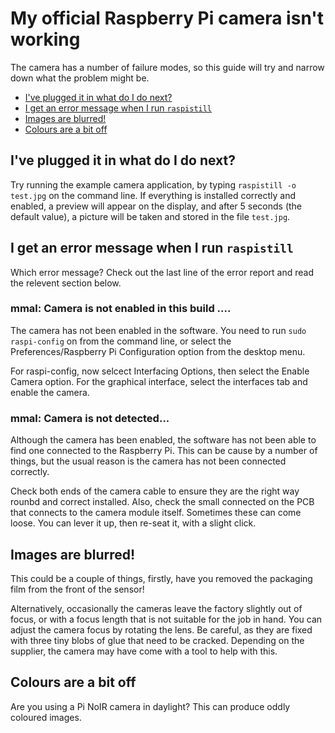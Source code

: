 # My official Raspberry Pi camera isn't working

The camera has a number of failure modes, so this guide will try and narrow down what the problem might be. 

- [I've plugged it in what do I do next?](#ive-plugged-it-in-what-do-i-do-next)
- [I get an error message when I run `raspistill`](#i-get-an-error-message-when-i-run-raspistill)
- [Images are blurred!](#images-are_blurred)
- [Colours are a bit off](#colours-are-a-bit-off)

## I've plugged it in what do I do next?

Try running the example camera application, by typing `raspistill -o test.jpg` on the command line. If everything is installed correctly and enabled, a preview will appear on the display, and after 5 seconds (the default value), a picture will be taken and stored in the file `test.jpg`.


## I get an error message when I run `raspistill`

Which error message? Check out the last line of the error report and read the relevent section below.

### mmal: Camera is not enabled in this build ....

The camera has not been enabled in the software. You need to run `sudo raspi-config` on from the command line, or select the Preferences/Raspberry Pi Configuration option from the desktop menu.

For raspi-config, now selcect Interfacing Options, then select the Enable Camera option.
For the graphical interface, select the interfaces tab and enable the camera.

### mmal: Camera is not detected...

Although the camera has been enabled, the software has not been able to find one connected to the Raspberry Pi. This can be cause by a number of things, but the usual reason is the camera has not been connected correctly.

Check both ends of the camera cable to ensure they are the right way rounbd and correct installed. Also, check the small connected on the PCB that connects to the camera module itself. Sometimes these can come loose. You can lever it up, then re-seat it, with a slight click.

## Images are blurred!

This could be a couple of things, firstly, have you removed the packaging film from the front of the sensor!

Alternatively, occasionally the cameras leave the factory slightly out of focus, or with a focus length that is not suitable for the job in hand. You can adjust the camera focus by rotating the lens. Be careful, as they are fixed with three tiny blobs of glue that need to be cracked. Depending on the supplier, the camera may have come with a tool to help with this.

## Colours are a bit off

Are you using a Pi NoIR camera in daylight? This can produce oddly coloured images. 






